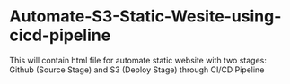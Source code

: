 # Automate-S3-Static-Wesite-using-cicd-pipeline
This will contain html file for automate static website with two stages: Github (Source Stage) and S3 (Deploy Stage) through CI/CD Pipeline
